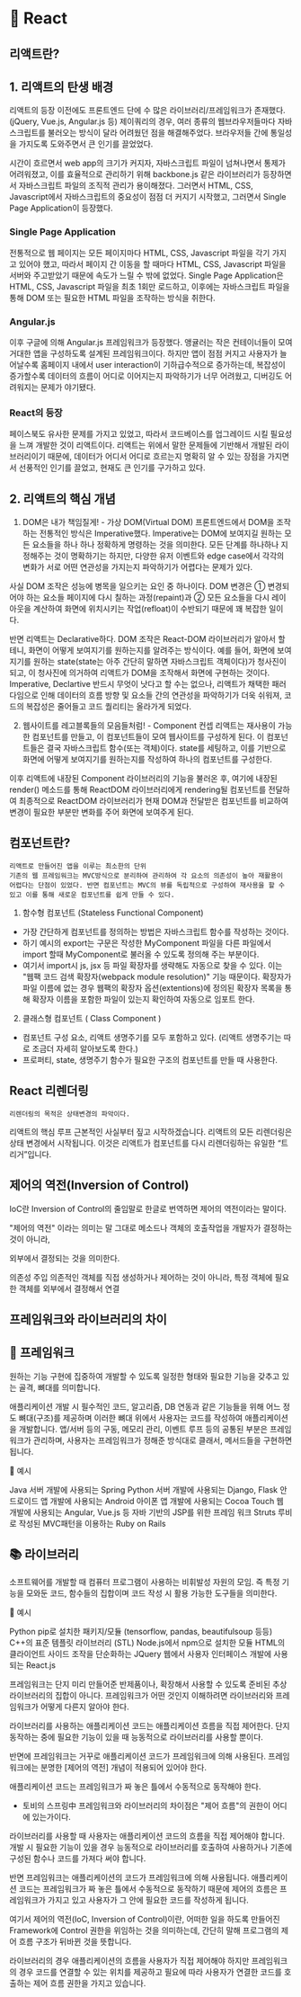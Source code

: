 # 🐥 React

## 리액트란?

## 1. 리액트의 탄생 배경

리액트의 등장 이전에도 프론트엔드 단에 수 많은 라이브러리/프레임워크가 존재했다.(jQuery, Vue.js, Angular.js 등) 제이쿼리의 경우, 여러 종류의 웹브라우저들마다 자바스크립트를 불러오는 방식이 달라 어려웠던 점을 해결해주었다. 브라우저들 간에 통일성을 가지도록 도와주면서 큰 인기를 끌었었다.

시간이 흐르면서 web app의 크기가 커지자, 자바스크립트 파일이 넘쳐나면서 통제가 어려워졌고, 이를 효율적으로 관리하기 위해 backbone.js 같은 라이브러리가 등장하면서 자바스크립트 파일의 조직적 관리가 용이해졌다. 그러면서 HTML, CSS, Javascript에서 자바스크립트의 중요성이 점점 더 커지기 시작했고, 그러면서 Single Page Application이 등장했다.

### Single Page Application

전통적으로 웹 페이지는 모든 페이지마다 HTML, CSS, Javascript 파일을 각기 가지고 있어야 했고, 따라서 페이지 간 이동을 할 때마다 HTML, CSS, Javascript 파일을 서버와 주고받았기 때문에 속도가 느릴 수 밖에 없었다. Single Page Application은 HTML, CSS, Javascript 파일을 최초 1회만 로드하고, 이후에는 자바스크립트 파일을 통해 DOM 또는 필요한 HTML 파일을 조작하는 방식을 취한다.

### Angular.js

이후 구글에 의해 Angular.js 프레임워크가 등장했다. 앵귤러는 작은 컨테이너들이 모여 거대한 앱을 구성하도록 설계된 프레임워크이다. 하지만 앱이 점점 커지고 사용자가 늘어날수록 홈페이지 내에서 user interaction이 기하급수적으로 증가하는데, 복잡성이 증가할수록 데이터의 흐름이 어디로 이어지는지 파악하기가 너무 어려웠고, 디버깅도 어려워지는 문제가 야기됐다.

### React의 등장

페이스북도 유사한 문제를 가지고 있었고, 따라서 코드베이스를 업그레이드 시킬 필요성을 느껴 개발한 것이 리액트이다. 리액트는 위에서 말한 문제들에 기반해서 개발된 라이브러리이기 때문에, 데이터가 어디서 어디로 흐르는지 명확히 알 수 있는 장점을 가지면서 선풍적인 인기를 끌었고, 현재도 큰 인기를 구가하고 있다.

## 2. 리액트의 핵심 개념

1. DOM은 내가 책임질게! - 가상 DOM(Virtual DOM) 프론트엔드에서 DOM을 조작하는 전통적인 방식은 Imperative했다. Imperative는 DOM에 보여지길 원하는 모든 요소들을 하나 하나 정확하게 명령하는 것을 의미한다. 모든 단계를 하나하나 지정해주는 것이 명확하기는 하지만, 다양한 유저 이벤트와 edge case에서 각각의 변화가 서로 어떤 연관성을 가지는지 파악하기가 어렵다는 문제가 있다.

사실 DOM 조작은 성능에 병목을 일으키는 요인 중 하나이다. DOM 변경은 ① 변경되어야 하는 요소들 페이지에 다시 칠하는 과정(repaint)과 ② 모든 요소들을 다시 레이아웃을 계산하여 화면에 위치시키는 작업(refloat)이 수반되기 때문에 꽤 복잡한 일이다.

반면 리액트는 Declarative하다. DOM 조작은 React-DOM 라이브러리가 알아서 할 테니, 화면이 어떻게 보여지기를 원하는지를 알려주는 방식이다. 예를 들어, 화면에 보여지기를 원하는 state(state는 아주 간단히 말하면 자바스크립트 객체이다)가 청사진이 되고, 이 청사진에 의거하여 리액트가 DOM을 조작해서 화면에 구현하는 것이다. Imperative, Declartive 반드시 무엇이 낫다고 할 수는 없으나, 리액트가 채택한 패러다임으로 인해 데이터의 흐름 방향 및 요소들 간의 연관성을 파악하기가 더욱 쉬워져, 코드의 복잡성은 줄어들고 코드 퀄리티는 올라가게 되었다.

2. 웹사이트를 레고블록들의 모음들처럼! - Component 컨셉 리액트는 재사용이 가능한 컴포넌트를 만들고, 이 컴포넌트들이 모여 웹사이트를 구성하게 된다. 이 컴포넌트들은 결국 자바스크립트 함수(또는 객체)이다. state를 세팅하고, 이를 기반으로 화면에 어떻게 보여지기를 원하는지를 작성하여 하나의 컴포넌트를 구성한다.

이후 리액트에 내장된 Component 라이브러리의 기능을 불러온 후, 여기에 내장된 render() 메소드를 통해 ReactDOM 라이브러리에게 rendering될 컴포넌트를 전달하여 최종적으로 ReactDOM 라이브러리가 현재 DOM과 전달받은 컴포넌트를 비교하여 변경이 필요한 부분만 변화를 주어 화면에 보여주게 된다.

## 컴포넌트란?

```
리액트로 만들어진 앱을 이루는 최소한의 단위 
기존의 웹 프레임워크는 MVC방식으로 분리하여 관리하여 각 요소의 의존성이 높아 재활용이 어렵다는 단점이 있었다. 반면 컴포넌트는 MVC의 뷰를 독립적으로 구성하여 재사용을 할 수 있고 이를 통해 새로운 컴포넌트를 쉽게 만들 수 있다.

```

1. 함수형 컴포넌트 (Stateless Functional Component)

* 가장 간단하게 컴포넌트를 정의하는 방법은 자바스크립트 함수를 작성하는 것이다.
* 하기 예시의 export는 구문은 작성한 MyComponent 파일을 다른 파일에서 import 할때 MyComponent로 불러올 수 있도록 정의해 주는 부분이다.
* 여기서 import시 js, jsx 등 파일 확장자를 생략해도 자동으로 찾을 수 있다. 이는 "웹팩 코드 검색 확장자(webpack module resolution)" 기능 때문이다. 확장자가 파일 이름에 없는 경우 웹팩의 확장자 옵션(extentions)에 정의된 확장자 목록을 통해 확장자 이름을 포함한 파일이 있는지 확인하여 자동으로 임포트 한다.

2. 클래스형 컴포넌트 ( Class Component )

* 컴포넌트 구성 요소, 리액트 생명주기를 모두 포함하고 있다. (리액트 생명주기는 따로 조금더 자세히 알아보도록 한다.)
* 프로퍼티, state, 생명주기 함수가 필요한 구조의 컴포넌트를 만들 때 사용한다.

## React 리렌더링

```
리렌더링의 목적은 상태변경의 파악이다.
```

리액트의 핵심 루프 근본적인 사실부터 짚고 시작하겠습니다. 리액트의 모든 리렌더링은 상태 변경에서 시작됩니다. 이것은 리액트가 컴포넌트를 다시 리렌더링하는 유일한 “트리거”입니다.

## 제어의 역전(Inversion of Control)

IoC란 Inversion of Control의 줄임말로 한글로 번역하면 제어의 역전이라는 말이다.

"제어의 역전" 이라는 의미는 말 그대로 메소드나 객체의 호출작업을 개발자가 결정하는 것이 아니라,

외부에서 결정되는 것을 의미한다.

의존성 주입 의존적인 객체를 직접 생성하거나 제어하는 것이 아니라, 특정 객체에 필요한 객체를 외부에서 결정해서 연결

## 프레임워크와 라이브러리의 차이

## 🚗 프레임워크

원하는 기능 구현에 집중하여 개발할 수 있도록 일정한 형태와 필요한 기능을 갖추고 있는 골격, 뼈대를 의미합니다.

애플리케이션 개발 시 필수적인 코드, 알고리즘, DB 연동과 같은 기능들을 위해 어느 정도 뼈대(구조)를 제공하며 이러한 뼈대 위에서 사용자는 코드를 작성하여 애플리케이션을 개발합니다. 앱/서버 등의 구동, 메모리 관리, 이벤트 루프 등의 공통된 부분은 프레임워크가 관리하며, 사용자는 프레임워크가 정해준 방식대로 클래서, 메서드들을 구현하면 됩니다.

🔎 예시

Java 서버 개발에 사용되는 Spring Python 서버 개발에 사용되는 Django, Flask 안드로이드 앱 개발에 사용되는 Android 아이폰 앱 개발에 사용되는 Cocoa Touch 웹 개발에 사용되는 Angular, Vue.js 등 자바 기반의 JSP를 위한 프레임 워크 Struts 루비로 작성된 MVC패턴을 이용하는 Ruby on Rails

## 📚 라이브러리

소프트웨어를 개발할 때 컴퓨터 프로그램이 사용하는 비휘발성 자원의 모임. 즉 특정 기능을 모와둔 코드, 함수들의 집합이며 코드 작성 시 활용 가능한 도구들을 의미한다.

🔎 예시

Python pip로 설치한 패키지/모듈 (tensorflow, pandas, beautifulsoup 등등) C++의 표준 템플릿 라이브러리 (STL) Node.js에서 npm으로 설치한 모듈 HTML의 클라이언트 사이드 조작을 단순화하는 JQuery 웹에서 사용자 인터페이스 개발에 사용되는 React.js

프레임워크는 단지 미리 만들어준 반제품이나, 확장해서 사용할 수 있도록 준비된 추상 라이브러리의 집합이 아니다. 프레임워크가 어떤 것인지 이해하려면 라이브러리와 프레임워크가 어떻게 다른지 알아야 한다.

라이브러리를 사용하는 애플리케이션 코드는 애플리케이션 흐름을 직접 제어한다. 단지 동작하는 중에 필요한 기능이 있을 때 능동적으로 라이브러리를 사용할 뿐이다.

반면에 프레임워크는 거꾸로 애플리케이션 코드가 프레임워크에 의해 사용된다. 프레임워크에는 분명한 \[제어의 역전] 개념이 적용되어 있어야 한다.

애플리케이션 코드는 프레임워크가 짜 놓은 틀에서 수동적으로 동작해야 한다.

* 토비의 스프링中 프레임워크와 라이브러리의 차이점은 "제어 흐름"의 권한이 어디에 있는가이다.

라이브러리를 사용할 때 사용자는 애플리케이션 코드의 흐름을 직접 제어해야 합니다. 개발 시 필요한 기능이 있을 경우 능동적으로 라이브러리를 호출하여 사용하거나 기존에 구성된 함수나 코드를 가져다 써야 합니다.

반면 프레임워크는 애플리케이션의 코드가 프레임워크에 의해 사용됩니다. 애플리케이션 코드는 프레임워크가 짜 놓은 틀에서 수동적으로 동작하기 때문에 제어의 흐름은 프레임워크가 가지고 있고 사용자가 그 안에 필요한 코드를 작성하게 됩니다.

여기서 제어의 역전(IoC, Inversion of Control)이란, 어떠한 일을 하도록 만들어진 Framework에 Control 권한을 위임하는 것을 의미하는데, 간단히 말해 프로그램의 제어 흐름 구조가 뒤바뀐 것을 뜻합니다.

라이브러리의 경우 애플리케이션의 흐름을 사용자가 직접 제어해야 하지만 프레임워크의 경우 코드를 연결할 수 있는 위치를 제공하고 필요에 따라 사용자가 연결한 코드를 호출하는 제어 흐름 권한을 가지고 있습니다.
